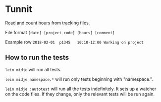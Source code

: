 # Tunnit

Read and count hours from tracking files.

File format `[date] [project code] [hours] [comment]`

Example row
`2018-02-01  p1345   10:10-12:00 Working on project`

## How to run the tests

`lein midje` will run all tests.

`lein midje namespace.*` will run only tests beginning with "namespace.".

`lein midje :autotest` will run all the tests indefinitely. It sets up a
watcher on the code files. If they change, only the relevant tests will be
run again.
